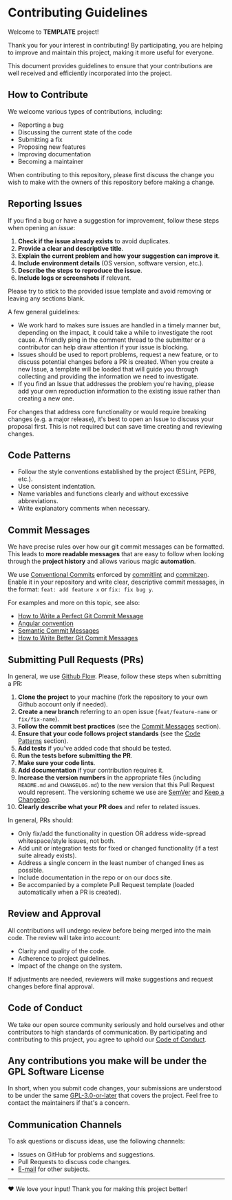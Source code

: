 # Contributing Guidelines

Welcome to **TEMPLATE** project!

Thank you for your interest in contributing! By participating, you are helping to improve and maintain this project, making it more useful for everyone.

This document provides guidelines to ensure that your contributions are well received and efficiently incorporated into the project.

## How to Contribute

We welcome various types of contributions, including:

- Reporting a bug
- Discussing the current state of the code
- Submitting a fix
- Proposing new features
- Improving documentation
- Becoming a maintainer

When contributing to this repository, please first discuss the change you wish to make with the owners of this repository before making a change.

## Reporting Issues

If you find a bug or have a suggestion for improvement, follow these steps when opening an _issue_:

1. **Check if the issue already exists** to avoid duplicates.
2. **Provide a clear and descriptive title**.
3. **Explain the current problem and how your suggestion can improve it**.
4. **Include environment details** (OS version, software version, etc.).
5. **Describe the steps to reproduce the issue**.
6. **Include logs or screenshots** if relevant.

Please try to stick to the provided issue template and avoid removing or leaving any sections blank.

A few general guidelines:

- We work hard to makes sure issues are handled in a timely manner but, depending on the impact, it could take a while to investigate the root cause. A friendly ping in the comment thread to the submitter or a contributor can help draw attention if your issue is blocking.
- Issues should be used to report problems, request a new feature, or to discuss potential changes before a PR is created. When you create a new Issue, a template will be loaded that will guide you through collecting and providing the information we need to investigate.
- If you find an Issue that addresses the problem you're having, please add your own reproduction information to the existing issue rather than creating a new one.

For changes that address core functionality or would require breaking changes (e.g. a major release), it's best to open an Issue to discuss your proposal first. This is not required but can save time creating and reviewing changes.

## Code Patterns

- Follow the style conventions established by the project (ESLint, PEP8, etc.).
- Use consistent indentation.
- Name variables and functions clearly and without excessive abbreviations.
- Write explanatory comments when necessary.

## Commit Messages

We have precise rules over how our git commit messages can be formatted. This leads to **more readable messages** that are easy to follow when looking through the **project history** and allows various magic **automation**.

We use [Conventional Commits](https://www.conventionalcommits.org/en/v1.0.0/) enforced by [commitlint](https://github.com/conventional-changelog/commitlint) and [commitzen](https://github.com/commitizen/cz-cli). Enable it in your repository and write clear, descriptive commit messages, in the format: `feat: add feature x` or `fix: fix bug y`.

For examples and more on this topic, see also:

- [How to Write a Perfect Git Commit Message](https://medium.com/@bruno-bernardes-tech/how-to-write-a-perfect-git-commit-message-b1e7a1537d51)
- [Angular convention](https://github.com/angular/angular/blob/22b96b9/CONTRIBUTING.md)
- [Semantic Commit Messages](https://gist.github.com/joshbuchea/6f47e86d2510bce28f8e7f42ae84c716)
- [How to Write Better Git Commit Messages](https://www.freecodecamp.org/news/how-to-write-better-git-commit-messages/)

## Submitting Pull Requests (PRs)

In general, we use [Github Flow](https://docs.github.com/en/get-started/using-github/github-flow#following-github-flow). Please, follow these steps when submitting a PR:

1. **Clone the project** to your machine (fork the repository to your own Github account only if needed).
2. **Create a new branch** referring to an open issue (`feat/feature-name` or `fix/fix-name`).
3. **Follow the commit best practices** (see the [Commit Messages](#commit-messages) section).
4. **Ensure that your code follows project standards** (see the [Code Patterns](#code-patterns) section).
5. **Add tests** if you've added code that should be tested.
6. **Run the tests before submitting the PR**.
7. **Make sure your code lints**.
8. **Add documentation** if your contribution requires it.
9. **Increase the version numbers** in the appropriate files (including `README.md` and `CHANGELOG.md`) to the new version that this
   Pull Request would represent. The versioning scheme we use are [SemVer](http://semver.org/) and [Keep a Changelog](http://keepachangelog.com/).
10. **Clearly describe what your PR does** and refer to related issues.

In general, PRs should:

- Only fix/add the functionality in question OR address wide-spread whitespace/style issues, not both.
- Add unit or integration tests for fixed or changed functionality (if a test suite already exists).
- Address a single concern in the least number of changed lines as possible.
- Include documentation in the repo or on our docs site.
- Be accompanied by a complete Pull Request template (loaded automatically when a PR is created).

## Review and Approval

All contributions will undergo review before being merged into the main code. The review will take into account:

- Clarity and quality of the code.
- Adherence to project guidelines.
- Impact of the change on the system.

If adjustments are needed, reviewers will make suggestions and request changes before final approval.

## Code of Conduct

We take our open source community seriously and hold ourselves and other contributors to high standards of communication. By participating and contributing to this project, you agree to uphold our [Code of Conduct](./CODE_OF_CONDUCT.md).

## Any contributions you make will be under the GPL Software License

In short, when you submit code changes, your submissions are understood to be under the same [GPL-3.0-or-later](https://choosealicense.com/licenses/gpl-3.0/) that covers the project. Feel free to contact the maintainers if that's a concern.

## Communication Channels

To ask questions or discuss ideas, use the following channels:

- Issues on GitHub for problems and suggestions.
- Pull Requests to discuss code changes.
- [E-mail](mailto:suporte@cmc.pr.gov.br) for other subjects.

---

:heart: We love your input! Thank you for making this project better!

